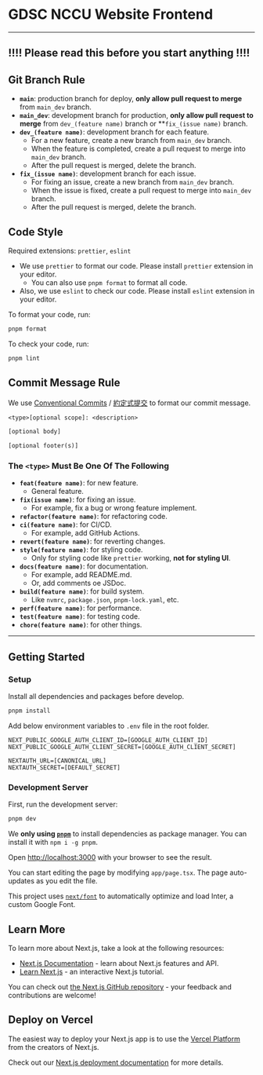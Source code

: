 # GDSC NCCU Website Frontend

---

## **!!!! Please read this before you start anything !!!!**

## Git Branch Rule

- **`main`**: production branch for deploy, **only allow pull request to merge** from `main_dev` branch.
- **`main_dev`**: development branch for production, **only allow pull request to merge** from `dev_(feature name)` branch or \*\*`fix_(issue name)` branch.
- **`dev_(feature name)`**: development branch for each feature.
  - For a new feature, create a new branch from `main_dev` branch.
  - When the feature is completed, create a pull request to merge into `main_dev` branch.
  - After the pull request is merged, delete the branch.
- **`fix_(issue name)`**: development branch for each issue.
  - For fixing an issue, create a new branch from `main_dev` branch.
  - When the issue is fixed, create a pull request to merge into `main_dev` branch.
  - After the pull request is merged, delete the branch.

## Code Style

Required extensions: `prettier`, `eslint`

- We use `prettier` to format our code. Please install `prettier` extension in your editor.
  - You can also use `pnpm format` to format all code.
- Also, we use `eslint` to check our code. Please install `eslint` extension in your editor.

To format your code, run:

```bash
pnpm format
```

To check your code, run:

```bash
pnpm lint
```

## Commit Message Rule

We use [Conventional Commits](https://www.conventionalcommits.org/en/v1.0.0/) / [約定式提交](https://www.conventionalcommits.org/zh-hant/v1.0.0/) to format our commit message.

```txt
<type>[optional scope]: <description>

[optional body]

[optional footer(s)]
```

### The `<type>` Must Be One Of The Following

- **`feat(feature name)`**: for new feature.
  - General feature.
- **`fix(issue name)`**: for fixing an issue.
  - For example, fix a bug or wrong feature implement.
- **`refactor(feature name)`**: for refactoring code.
- **`ci(feature name)`**: for CI/CD.
  - For example, add GitHub Actions.
- **`revert(feature name)`**: for reverting changes.
- **`style(feature name)`**: for styling code.
  - Only for styling code like `prettier` working, **not for styling UI**.
- **`docs(feature name)`**: for documentation.
  - For example, add README.md.
  - Or, add comments oe JSDoc.
- **`build(feature name)`**: for build system.
  - Like `nvmrc`, `package.json`, `pnpm-lock.yaml`, etc.
- **`perf(feature name)`**: for performance.
- **`test(feature name)`**: for testing code.
- **`chore(feature name)`**: for other things.

---

## Getting Started

### Setup

Install all dependencies and packages before develop.

```bash
pnpm install
```

Add below environment variables to `.env` file in the root folder.

```env
NEXT_PUBLIC_GOOGLE_AUTH_CLIENT_ID=[GOOGLE_AUTH_CLIENT_ID]
NEXT_PUBLIC_GOOGLE_AUTH_CLIENT_SECRET=[GOOGLE_AUTH_CLIENT_SECRET]

NEXTAUTH_URL=[CANONICAL_URL]
NEXTAUTH_SECRET=[DEFAULT_SECRET]
```

### Development Server

First, run the development server:

```bash
pnpm dev
```

We **only using [`pnpm`](https://pnpm.js.org/)** to install dependencies as package manager. You can install it with `npm i -g pnpm`.

Open [http://localhost:3000](http://localhost:3000) with your browser to see the result.

You can start editing the page by modifying `app/page.tsx`. The page auto-updates as you edit the file.

This project uses [`next/font`](https://nextjs.org/docs/basic-features/font-optimization) to automatically optimize and load Inter, a custom Google Font.

## Learn More

To learn more about Next.js, take a look at the following resources:

- [Next.js Documentation](https://nextjs.org/docs) - learn about Next.js features and API.
- [Learn Next.js](https://nextjs.org/learn) - an interactive Next.js tutorial.

You can check out [the Next.js GitHub repository](https://github.com/vercel/next.js/) - your feedback and contributions are welcome!

## Deploy on Vercel

The easiest way to deploy your Next.js app is to use the [Vercel Platform](https://vercel.com/new?utm_medium=default-template&filter=next.js&utm_source=create-next-app&utm_campaign=create-next-app-readme) from the creators of Next.js.

Check out our [Next.js deployment documentation](https://nextjs.org/docs/deployment) for more details.
